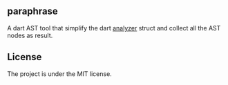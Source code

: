 
## paraphrase

A dart AST tool that simplify the dart [analyzer](https://pub.dev/packages/analyzer) struct and collect all the AST nodes as result.

## License
The project is under the MIT license.
